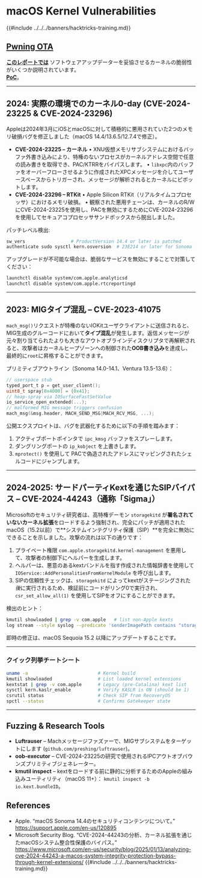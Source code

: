 # macOS Kernel Vulnerabilities

{{#include ../../../banners/hacktricks-training.md}}

## [Pwning OTA](https://jhftss.github.io/The-Nightmare-of-Apple-OTA-Update/)

[**このレポートでは**](https://jhftss.github.io/The-Nightmare-of-Apple-OTA-Update/) ソフトウェアアップデーターを妥協させるカーネルの脆弱性がいくつか説明されています。\
[**PoC**](https://github.com/jhftss/POC/tree/main/CVE-2022-46722)。

---

## 2024: 実際の環境でのカーネル0-day (CVE-2024-23225 & CVE-2024-23296)

Appleは2024年3月にiOSとmacOSに対して積極的に悪用されていた2つのメモリ破損バグを修正しました（macOS 14.4/13.6.5/12.7.4で修正）。

* **CVE-2024-23225 – カーネル**
• XNU仮想メモリサブシステムにおけるバッファ外書き込みにより、特権のないプロセスがカーネルアドレス空間で任意の読み書きを取得でき、PAC/KTRRをバイパスします。
• `libxpc`内のバッファをオーバーフローさせるように作成されたXPCメッセージを介してユーザースペースからトリガーされ、メッセージが解析されるとカーネルにピボットします。
* **CVE-2024-23296 – RTKit**
• Apple Silicon RTKit（リアルタイムコプロセッサ）におけるメモリ破損。
• 観察された悪用チェーンは、カーネルのR/WにCVE-2024-23225を使用し、PACを無効にするためにCVE-2024-23296を使用してセキュアコプロセッササンドボックスから脱出しました。

パッチレベル検出:
```bash
sw_vers                 # ProductVersion 14.4 or later is patched
authenticate sudo sysctl kern.osversion  # 23E214 or later for Sonoma
```
アップグレードが不可能な場合は、脆弱なサービスを無効にすることで対策してください：
```bash
launchctl disable system/com.apple.analyticsd
launchctl disable system/com.apple.rtcreportingd
```
---

## 2023: MIGタイプ混乱 – CVE-2023-41075

`mach_msg()`リクエストが特権のないIOKitユーザクライアントに送信されると、MIG生成のグルーコードにおいて**タイプ混乱**が発生します。返信メッセージが元々割り当てられたよりも大きなアウトオブラインディスクリプタで再解釈されると、攻撃者はカーネルヒープゾーンへの制御された**OOB書き込み**を達成し、最終的に`root`に昇格することができます。

プリミティブアウトライン（Sonoma 14.0-14.1、Ventura 13.5-13.6）：
```c
// userspace stub
typed_port_t p = get_user_client();
uint8_t spray[0x4000] = {0x41};
// heap-spray via IOSurfaceFastSetValue
io_service_open_extended(...);
// malformed MIG message triggers confusion
mach_msg(&msg.header, MACH_SEND_MSG|MACH_RCV_MSG, ...);
```
公開エクスプロイトは、バグを武器化するために以下の手順を踏みます：
1. アクティブポートポインタで `ipc_kmsg` バッファをスプレーします。
2. ダングリングポートの `ip_kobject` を上書きします。
3. `mprotect()` を使用して PACで偽造されたアドレスにマッピングされたシェルコードにジャンプします。

---

## 2024-2025: サードパーティKextを通じたSIPバイパス – CVE-2024-44243（通称「Sigma」）

Microsoftのセキュリティ研究者は、高特権デーモン `storagekitd` が**署名されていないカーネル拡張**をロードするよう強制され、完全にパッチが適用されたmacOS（15.2以前）で**システムインテグリティ保護（SIP）**を完全に無効にできることを示しました。攻撃の流れは以下の通りです：

1. プライベート権限 `com.apple.storagekitd.kernel-management` を悪用して、攻撃者の制御下にヘルパーを生成します。
2. ヘルパーは、悪意のあるkextバンドルを指す作成された情報辞書を使用して `IOService::AddPersonalitiesFromKernelModule` を呼び出します。
3. SIPの信頼性チェックは、`storagekitd` によってkextがステージングされた*後*に実行されるため、検証前にコードがリング0で実行され、`csr_set_allow_all(1)` を使用してSIPをオフにすることができます。

検出のヒント：
```bash
kmutil showloaded | grep -v com.apple   # list non-Apple kexts
log stream --style syslog --predicate 'senderImagePath contains "storagekitd"'   # watch for suspicious child procs
```
即時の修正は、macOS Sequoia 15.2 以降にアップデートすることです。

---

### クイック列挙チートシート
```bash
uname -a                          # Kernel build
kmutil showloaded                 # List loaded kernel extensions
kextstat | grep -v com.apple      # Legacy (pre-Catalina) kext list
sysctl kern.kaslr_enable          # Verify KASLR is ON (should be 1)
csrutil status                    # Check SIP from RecoveryOS
spctl --status                    # Confirms Gatekeeper state
```
---

## Fuzzing & Research Tools

* **Luftrauser** – Machメッセージファズァーで、MIGサブシステムをターゲットにします (`github.com/preshing/luftrauser`)。
* **oob-executor** – CVE-2024-23225の研究で使用されるIPCアウトオブバウンズプリミティブジェネレーター。
* **kmutil inspect** – kextをロードする前に静的に分析するためのAppleの組み込みユーティリティ（macOS 11+）： `kmutil inspect -b io.kext.bundleID`。



## References

* Apple. “macOS Sonoma 14.4のセキュリティコンテンツについて。” https://support.apple.com/en-us/120895
* Microsoft Security Blog. “CVE-2024-44243の分析、カーネル拡張を通じたmacOSシステム整合性保護のバイパス。” https://www.microsoft.com/en-us/security/blog/2025/01/13/analyzing-cve-2024-44243-a-macos-system-integrity-protection-bypass-through-kernel-extensions/
{{#include ../../../banners/hacktricks-training.md}}
